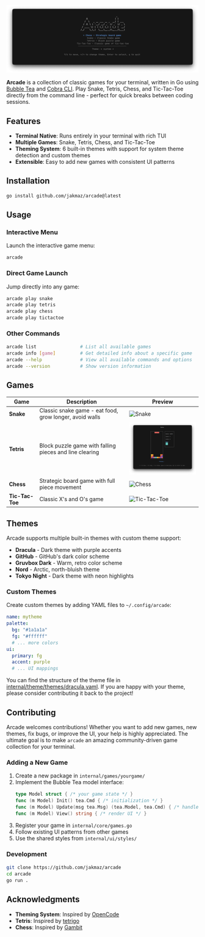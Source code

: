 ![Arcade](assets/arcade.png)

**Arcade** is a collection of classic games for your terminal, written in Go using [Bubble Tea](https://github.com/charmbracelet/bubbletea) and [Cobra CLI](https://github.com/spf13/cobra).
Play Snake, Tetris, Chess, and Tic-Tac-Toe directly from the command line - perfect for quick breaks between coding sessions.

## Features

* **Terminal Native**: Runs entirely in your terminal with rich TUI
* **Multiple Games**: Snake, Tetris, Chess, and Tic-Tac-Toe
* **Theming System**: 6 built-in themes with support for system theme detection and custom themes
* **Extensible**: Easy to add new games with consistent UI patterns

## Installation

```bash
go install github.com/jakmaz/arcade@latest
```

## Usage

### Interactive Menu
Launch the interactive game menu:
```bash
arcade
```

### Direct Game Launch
Jump directly into any game:
```bash
arcade play snake
arcade play tetris
arcade play chess
arcade play tictactoe
```

### Other Commands
```bash
arcade list                # List all available games
arcade info [game]         # Get detailed info about a specific game
arcade --help              # View all available commands and options
arcade --version           # Show version information
```

## Games

| Game | Description | Preview |
|------|-------------|---------|
| **Snake** | Classic snake game - eat food, grow longer, avoid walls | <img src="assets/screenshots/snake.png" width="300" alt="Snake"> |
| **Tetris** | Block puzzle game with falling pieces and line clearing | <img src="assets/screenshots/tetris.png" width="300" alt="Tetris"> |
| **Chess** | Strategic board game with full piece movement | <img src="assets/screenshots/chess.png" width="300" alt="Chess"> |
| **Tic-Tac-Toe** | Classic X's and O's game | <img src="assets/screenshots/tictactoe.png" width="300" alt="Tic-Tac-Toe"> |

## Themes

Arcade supports multiple built-in themes with custom theme support:

- **Dracula** - Dark theme with purple accents
- **GitHub** - GitHub's dark color scheme
- **Gruvbox Dark** - Warm, retro color scheme
- **Nord** - Arctic, north-bluish theme
- **Tokyo Night** - Dark theme with neon highlights

### Custom Themes
Create custom themes by adding YAML files to `~/.config/arcade`:
```yaml
name: mytheme
palette:
  bg: "#1a1a1a"
  fg: "#ffffff"
  # ... more colors
ui:
  primary: fg
  accent: purple
  # ... UI mappings
```
You can find the structure of the theme file in [internal/theme/themes/dracula.yaml](internal/theme/themes/dracula.yaml).
If you are happy with your theme, please consider contributing it back to the project!

## Contributing

Arcade welcomes contributions! Whether you want to add new games, new themes, fix bugs, or improve the UI, your help is highly appreciated.
The ultimate goal is to make `arcade` an amazing community-driven game collection for your terminal.

### Adding a New Game

1. Create a new package in `internal/games/yourgame/`
2. Implement the Bubble Tea model interface:
   ```go
   type Model struct { /* your game state */ }
   func (m Model) Init() tea.Cmd { /* initialization */ }
   func (m Model) Update(msg tea.Msg) (tea.Model, tea.Cmd) { /* handle input */ }
   func (m Model) View() string { /* render UI */ }
   ```
3. Register your game in `internal/core/games.go`
4. Follow existing UI patterns from other games
5. Use the shared styles from `internal/ui/styles/`

### Development

```bash
git clone https://github.com/jakmaz/arcade
cd arcade
go run .
```

## Acknowledgments

- **Theming System**: Inspired by [OpenCode](https://github.com/sst/opencode)
- **Tetris**: Inspired by [tetrigo](https://github.com/Broderick-Westrope/tetrigo)
- **Chess**: Inspired by [Gambit](https://github.com/maaslalani/gambit)
